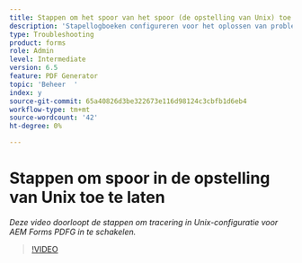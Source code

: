 ```yaml
---
title: Stappen om het spoor van het spoor (de opstelling van Unix) toe te laten
description: 'Stapellogboeken configureren voor het oplossen van problemen met de PDF Generator '
type: Troubleshooting
product: forms
role: Admin
level: Intermediate
version: 6.5
feature: PDF Generator
topic: 'Beheer  '
index: y
source-git-commit: 65a40826d3be322673e116d98124c3cbfb1d6eb4
workflow-type: tm+mt
source-wordcount: '42'
ht-degree: 0%

---
```



# Stappen om spoor in de opstelling van Unix toe te laten

*Deze video doorloopt de stappen om tracering in Unix-configuratie voor AEM Forms PDFG in te schakelen.*

>[!VIDEO](https://video.tv.adobe.com/v/335525?quality=9&learn=on)
